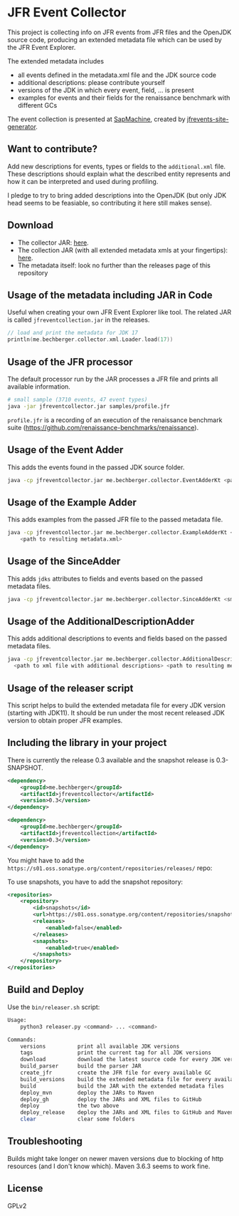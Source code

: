 JFR Event Collector
=====================

This project is collecting info on JFR events from JFR files and the OpenJDK source code,
producing an extended metadata file which can be used by the JFR Event Explorer.

The extended metadata includes

- all events defined in the metadata.xml file and the JDK source code
- additional descriptions: please contribute yourself
- versions of the JDK in which every event, field, ... is present
- examples for events and their fields for the renaissance benchmark with different GCs

The event collection is presented at [SapMachine](https://sap.github.io/SapMachine/jfrevents/),
created by [jfrevents-site-generator](https://github.com/parttimenerd/jfrevents-site-generator).

## Want to contribute?

Add new descriptions for events, types or fields to the `additional.xml` file.
These descriptions should explain what the described entity represents and
how it can be interpreted and used during profiling.

I pledge to try to bring added descriptions into the OpenJDK (but only JDK head seems to be feasiable, 
so contributing it here still makes sense).

## Download

- The collector JAR: 
  [here](https://github.com/parttimenerd/jfreventcollector/releases/latest/download/jfreventcollector.jar).
- The collection JAR (with all extended metadata xmls at your fingertips): 
  [here](https://github.com/parttimenerd/jfreventcollector/releases/latest/download/jfreventcollection.jar).
- The metadata itself: look no further than the releases page of this repository


## Usage of the metadata including JAR in Code
Useful when creating your own JFR Event Explorer like tool. The related JAR is called `jfreventcollection.jar`
in the releases.

```kotlin
// load and print the metadata for JDK 17
println(me.bechberger.collector.xml.Loader.load(17))
```


## Usage of the JFR processor

The default processor run by the JAR processes a JFR file and prints all available information.
```sh
# small sample (3710 events, 47 event types)
java -jar jfreventcollector.jar samples/profile.jfr
```

`profile.jfr` is a recording of an execution of the renaissance benchmark suite
(https://github.com/renaissance-benchmarks/renaissance).

## Usage of the Event Adder
This adds the events found in the passed JDK source folder.

```sh
java -cp jfreventcollector.jar me.bechberger.collector.EventAdderKt <path to metadata.xml> <path to OpenJDK source> <path to result xml file>
```

## Usage of the Example Adder
This adds examples from the passed JFR file to the passed metadata file.

```sh
java -cp jfreventcollector.jar me.bechberger.collector.ExampleAdderKt <path to metadata.xml> <label of file> <description of file> <JFR file> ... \
    <path to resulting metadata.xml>
```

## Usage of the SinceAdder
This adds `jdks` attributes to fields and events based on the passed metadata files.

```sh
java -cp jfreventcollector.jar me.bechberger.collector.SinceAdderKt <smallest version> <metadata file> <metadata output file> ...
```

## Usage of the AdditionalDescriptionAdder
This adds additional descriptions to events and fields based on the passed metadata files.

```sh
java -cp jfreventcollector.jar me.bechberger.collector.AdditionalDescriptionAdderKt <path to metadata.xml> \
  <path to xml file with additional descriptions> <path to resulting metadata.xml>
```

## Usage of the releaser script
This script helps to build the extended metadata file for every JDK version (starting with JDK11).
It should be run under the most recent released JDK version to obtain proper JFR examples.

## Including the library in your project

There is currently the release 0.3 available and the snapshot release is 0.3-SNAPSHOT.
```xml
<dependency>
    <groupId>me.bechberger</groupId>
    <artifactId>jfreventcollector</artifactId>
    <version>0.3</version>
</dependency>
```

```xml
<dependency>
    <groupId>me.bechberger</groupId>
    <artifactId>jfreventcollection</artifactId>
    <version>0.3</version>
</dependency>
```

You might have to add the `https://s01.oss.sonatype.org/content/repositories/releases/` repo:

To use snapshots, you have to add the snapshot repository:

```xml
<repositories>
    <repository>
        <id>snapshots</id>
        <url>https://s01.oss.sonatype.org/content/repositories/snapshots/</url>
        <releases>
            <enabled>false</enabled>
        </releases>
        <snapshots>
            <enabled>true</enabled>
        </snapshots>
    </repository>
</repositories>
```

## Build and Deploy

Use the `bin/releaser.sh` script:

```sh
Usage:
    python3 releaser.py <command> ... <command>

Commands:
    versions          print all available JDK versions
    tags              print the current tag for all JDK versions
    download          download the latest source code for every JDK version
    build_parser      build the parser JAR
    create_jfr        create the JFR file for every available GC
    build_versions    build the extended metadata file for every available JDK version
    build             build the JAR with the extended metadata files
    deploy_mvn        deploy the JARs to Maven
    deploy_gh         deploy the JARs and XML files to GitHub
    deploy            the two above
    deploy_release    deploy the JARs and XML files to GitHub and Maven as releases
    clear             clear some folders

```


## Troubleshooting
Builds might take longer on newer maven versions due to blocking
of http resources (and I don't know which).
Maven 3.6.3 seems to work fine.

License
-------
GPLv2
